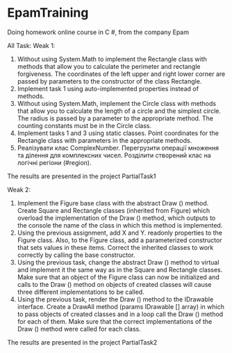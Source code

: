 # EpamTraining
Doing homework online course in C #, from the company Epam

All Task:
Weak 1:
1. Without using System.Math to implement the Rectangle class with methods that allow you to calculate the perimeter and rectangle forgiveness. The coordinates of the left upper and right lower corner are passed by parameters to the constructor of the class Rectangle.
2. Implement task 1 using auto-implemented properties instead of methods.
3. Without using System.Math, implement the Circle class with methods that allow you to calculate the length of a circle and the simplest circle. The radius is passed by a parameter to the appropriate method. The counting constants must be in the Circle class.
4. Implement tasks 1 and 3 using static classes. Point coordinates for the Rectangle class with parameters in the appropriate methods.
5. Реалізувати клас ComplexNumber. Перегрузити операції множення та ділення для комплексних чисел. Розділити створений клас на логічні регіони (#region).

The results are presented in the project PartialTask1

Weak 2:
1. Implement the Figure base class with the abstract Draw () method. Create Square and Rectangle classes (inherited from Figure) which overload the implementation of the Draw () method, which outputs to the console the name of the class in which this method is implemented.
2. Using the previous assignment, add X and Y. readonly properties to the Figure class. Also, to the Figure class, add a parameterized constructor that sets values in these items. Correct the inherited classes to work correctly by calling the base constructor.
3. Using the previous task, change the abstract Draw () method to virtual and implement it the same way as in the Square and Rectangle classes. Make sure that an object of the Figure class can now be initialized and calls to the Draw () method on objects of created classes will cause three different implementations to be called.
4. Using the previous task, render the Draw () method to the IDrawable interface. Create a DrawAll method (params IDrawable [] array) in which to pass objects of created classes and in a loop call the Draw () method for each of them. Make sure that the correct implementations of the Draw () method were called for each class.

The results are presented in the project PartialTask2
